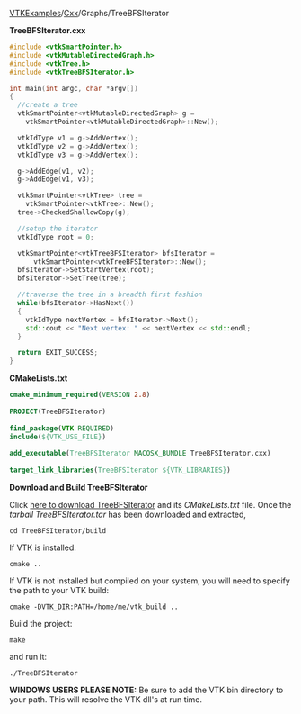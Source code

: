 [VTKExamples](Home)/[Cxx](Cxx)/Graphs/TreeBFSIterator

**TreeBFSIterator.cxx**
```c++
#include <vtkSmartPointer.h>
#include <vtkMutableDirectedGraph.h>
#include <vtkTree.h>
#include <vtkTreeBFSIterator.h>

int main(int argc, char *argv[])
{
  //create a tree
  vtkSmartPointer<vtkMutableDirectedGraph> g =
    vtkSmartPointer<vtkMutableDirectedGraph>::New();

  vtkIdType v1 = g->AddVertex();
  vtkIdType v2 = g->AddVertex();
  vtkIdType v3 = g->AddVertex();

  g->AddEdge(v1, v2);
  g->AddEdge(v1, v3);

  vtkSmartPointer<vtkTree> tree =
    vtkSmartPointer<vtkTree>::New();
  tree->CheckedShallowCopy(g);

  //setup the iterator
  vtkIdType root = 0;

  vtkSmartPointer<vtkTreeBFSIterator> bfsIterator =
      vtkSmartPointer<vtkTreeBFSIterator>::New();
  bfsIterator->SetStartVertex(root);
  bfsIterator->SetTree(tree);

  //traverse the tree in a breadth first fashion
  while(bfsIterator->HasNext())
  {
    vtkIdType nextVertex = bfsIterator->Next();
    std::cout << "Next vertex: " << nextVertex << std::endl;
  }

  return EXIT_SUCCESS;
}
```
**CMakeLists.txt**
```cmake
cmake_minimum_required(VERSION 2.8)
 
PROJECT(TreeBFSIterator)
 
find_package(VTK REQUIRED)
include(${VTK_USE_FILE})
 
add_executable(TreeBFSIterator MACOSX_BUNDLE TreeBFSIterator.cxx)
 
target_link_libraries(TreeBFSIterator ${VTK_LIBRARIES})
```

**Download and Build TreeBFSIterator**

Click [here to download TreeBFSIterator](https://github.com/lorensen/VTKWikiExamplesTarballs/raw/master/TreeBFSIterator.tar) and its *CMakeLists.txt* file.
Once the *tarball TreeBFSIterator.tar* has been downloaded and extracted,
```
cd TreeBFSIterator/build 
```
If VTK is installed:
```
cmake ..
```
If VTK is not installed but compiled on your system, you will need to specify the path to your VTK build:
```
cmake -DVTK_DIR:PATH=/home/me/vtk_build ..
```
Build the project:
```
make
```
and run it:
```
./TreeBFSIterator
```
**WINDOWS USERS PLEASE NOTE:** Be sure to add the VTK bin directory to your path. This will resolve the VTK dll's at run time.

